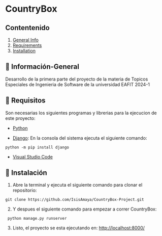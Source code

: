 # CountryBox

## Contentenido

1. [General Info](#Información-General)
2. [Requirements](#requisitos)
3. [Installation](#Instalación)

## 📓 Información-General

Desarrollo de la primera parte del proyecto de la materia de Topicos Especiales de Ingenieria de Software de la
universidad EAFIT 2024-1

## 🚀 Requisitos

Son necesarias los siguientes programas y librerias para la ejecucion de este proyecto:

- [Python](https://www.python.org/downloads/)

- [Django](https://www.djangoproject.com/): En la consola del sistema ejecuta el siguiente comando:

`python -m pip install django`

- [Visual Studio Code](https://code.visualstudio.com/)

## 🔧 Instalación

1. Abre la terminal y ejecuta el siguiente comando para clonar el repositorio:

```
git clone https://github.com/IsisAmaya/CountryBox-Project.git

```

2. Y despues el siguiente comando para empezar a correr CountryBox:

```
 python manage.py runserver
```

3. Listo, el proyecto se esta ejecutando en: [http://localhost:8000/](http://localhost:8000/)
